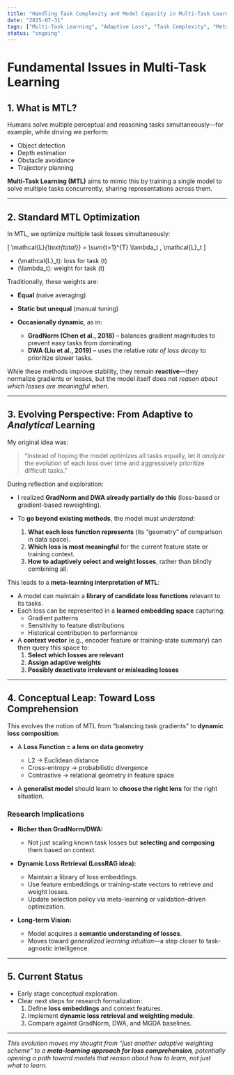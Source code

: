 ```yaml
---
title: "Handling Task Complexity and Model Capacity in Multi-Task Learning via Adaptive and Context-Aware Loss Weighting"
date: "2025-07-31"
tags: ["Multi-Task Learning", "Adaptive Loss", "Task Complexity", "Meta-Learning", "Explorations"]
status: "ongoing"
---
```


# Fundamental Issues in Multi-Task Learning

## 1. What is MTL?

Humans solve multiple perceptual and reasoning tasks simultaneously—for example, while driving we perform:

- Object detection
- Depth estimation
- Obstacle avoidance
- Trajectory planning

**Multi-Task Learning (MTL)** aims to mimic this by training a single model to solve multiple tasks concurrently, sharing representations across them.

---

## 2. Standard MTL Optimization

In MTL, we optimize multiple task losses simultaneously:

\[
\mathcal{L}_{\text{total}} = \sum_{t=1}^{T} \lambda_t \, \mathcal{L}_t
\]

- \(\mathcal{L}_t\): loss for task \(t\)  
- \(\lambda_t\): weight for task \(t\)

Traditionally, these weights are:

- **Equal** (naive averaging)
- **Static but unequal** (manual tuning)
- **Occasionally dynamic**, as in:

  - **GradNorm (Chen et al., 2018)** – balances gradient magnitudes to prevent easy tasks from dominating.
  - **DWA (Liu et al., 2019)** – uses the relative *rate of loss decay* to prioritize slower tasks.

While these methods improve stability, they remain **reactive**—they normalize gradients or losses, but the model itself does not *reason about which losses are meaningful when*.

---

## 3. Evolving Perspective: From Adaptive to *Analytical* Learning

My original idea was:

> “Instead of hoping the model optimizes all tasks equally, let it *analyze* the evolution of each loss over time and aggressively prioritize difficult tasks.”

During reflection and exploration:

- I realized **GradNorm and DWA already partially do this** (loss-based or gradient-based reweighting).
- To **go beyond existing methods**, the model must *understand*:

  1. **What each loss function represents** (its “geometry” of comparison in data space).  
  2. **Which loss is most meaningful** for the current feature state or training context.  
  3. **How to adaptively select and weight losses**, rather than blindly combining all.

This leads to a **meta-learning interpretation of MTL**:

- A model can maintain a **library of candidate loss functions** relevant to its tasks.
- Each loss can be represented in a **learned embedding space** capturing:
  - Gradient patterns
  - Sensitivity to feature distributions
  - Historical contribution to performance
- A **context vector** (e.g., encoder feature or training-state summary) can then query this space to:
  1. **Select which losses are relevant**  
  2. **Assign adaptive weights**  
  3. **Possibly deactivate irrelevant or misleading losses**

---

## 4. Conceptual Leap: Toward Loss Comprehension

This evolves the notion of MTL from “balancing task gradients” to **dynamic loss composition**:

- A **Loss Function = a lens on data geometry**  
  - L2 → Euclidean distance  
  - Cross-entropy → probabilistic divergence  
  - Contrastive → relational geometry in feature space  

- A **generalist model** should learn to **choose the right lens** for the right situation.  

### Research Implications

- **Richer than GradNorm/DWA:**  
  - Not just scaling known task losses but **selecting and composing** them based on context.
  
- **Dynamic Loss Retrieval (LossRAG idea):**  
  - Maintain a library of loss embeddings.  
  - Use feature embeddings or training-state vectors to retrieve and weight losses.  
  - Update selection policy via meta-learning or validation-driven optimization.

- **Long-term Vision:**  
  - Model acquires a **semantic understanding of losses**.  
  - Moves toward *generalized learning intuition*—a step closer to task-agnostic intelligence.

---

## 5. Current Status

- Early stage conceptual exploration.
- Clear next steps for research formalization:
  1. Define **loss embeddings** and context features.  
  2. Implement **dynamic loss retrieval and weighting module**.  
  3. Compare against GradNorm, DWA, and MGDA baselines.  

---

*This evolution moves my thought from “just another adaptive weighting scheme” to a **meta-learning approach for loss comprehension**, potentially opening a path toward models that reason about *how* to learn, not just *what* to learn.*
